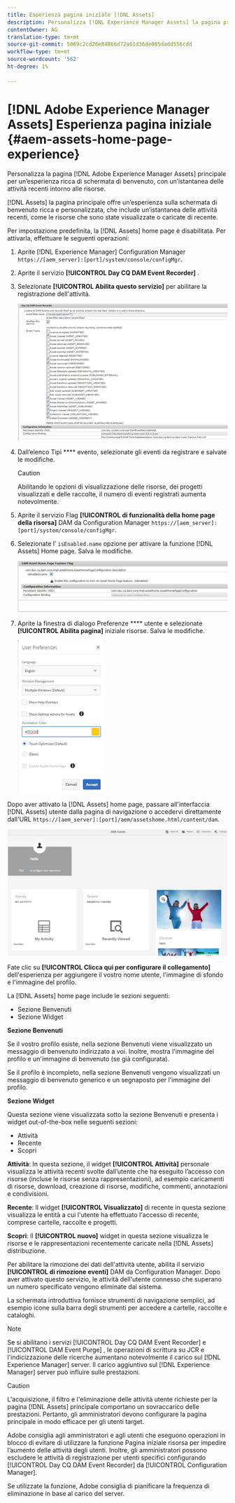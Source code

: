 ```yaml
---
title: Esperienza pagina iniziale [!DNL Assets]
description: Personalizza [!DNL Experience Manager Assets] la pagina principale per un’esperienza ricca di schermate di benvenuto, con un’istantanea delle attività recenti intorno alle risorse.
contentOwner: AG
translation-type: tm+mt
source-git-commit: 5069c2cd26e84866d72a61d36de085dadd556cdd
workflow-type: tm+mt
source-wordcount: '562'
ht-degree: 1%

---
```



# [!DNL Adobe Experience Manager Assets] Esperienza pagina iniziale {#aem-assets-home-page-experience}

Personalizza la pagina [!DNL Adobe Experience Manager Assets] principale per un’esperienza ricca di schermata di benvenuto, con un’istantanea delle attività recenti intorno alle risorse.

[!DNL Assets] la pagina principale offre un’esperienza sulla schermata di benvenuto ricca e personalizzata, che include un’istantanea delle attività recenti, come le risorse che sono state visualizzate o caricate di recente.

Per impostazione predefinita, la [!DNL Assets] home page è disabilitata. Per attivarla, effettuare le seguenti operazioni:

1. Aprite [!DNL Experience Manager] Configuration Manager `https://[aem_server]:[port]/system/console/configMgr`.
1. Aprite il servizio **[!UICONTROL Day CQ DAM Event Recorder]** .
1. Selezionate **[!UICONTROL Abilita questo servizio]** per abilitare la registrazione dell&#39;attività.

   ![chlimage_1-250](assets/chlimage_1-250.png)

1. Dall’elenco Tipi **** evento, selezionate gli eventi da registrare e salvate le modifiche.

   >[!CAUTION]
   >
   >Abilitando le opzioni di visualizzazione delle risorse, dei progetti visualizzati e delle raccolte, il numero di eventi registrati aumenta notevolmente.

1. Aprite il servizio Flag **[!UICONTROL di funzionalità della home page della risorsa]** DAM da Configuration Manager `https://[aem_server]:[port]/system/console/configMgr`.
1. Selezionate l’ `isEnabled.name` opzione per attivare la funzione [!DNL Assets] Home page. Salva le modifiche.

   ![chlimage_1-251](assets/chlimage_1-251.png)

1. Aprite la finestra di dialogo Preferenze **** utente e selezionate **[!UICONTROL Abilita pagina]** iniziale risorse. Salva le modifiche.

   ![Abilita pagina principale risorse nella finestra di dialogo Preferenze utente](assets/Annotation-color.png)

Dopo aver attivato la [!DNL Assets] home page, passare all&#39;interfaccia [!DNL Assets] utente dalla pagina di navigazione o accedervi direttamente dall&#39;URL `https://[aem_server]:[port]/aem/assetshome.html/content/dam`.

![configura collegamento esperienza nell’interfaccia utente di Risorse](assets/config-experience-link.png)

Fate clic su **[!UICONTROL Clicca qui per configurare il collegamento]** dell&#39;esperienza per aggiungere il vostro nome utente, l&#39;immagine di sfondo e l&#39;immagine del profilo.

La [!DNL Assets] home page include le sezioni seguenti:

* Sezione Benvenuti
* Sezione Widget

**Sezione Benvenuti**

Se il vostro profilo esiste, nella sezione Benvenuti viene visualizzato un messaggio di benvenuto indirizzato a voi. Inoltre, mostra l&#39;immagine del profilo e un&#39;immagine di benvenuto (se già configurata).

Se il profilo è incompleto, nella sezione Benvenuti vengono visualizzati un messaggio di benvenuto generico e un segnaposto per l&#39;immagine del profilo.

**Sezione Widget**

Questa sezione viene visualizzata sotto la sezione Benvenuti e presenta i widget out-of-the-box nelle seguenti sezioni:

* Attività
* Recente
* Scopri

**Attività**: In questa sezione, il widget **[!UICONTROL Attività]** personale visualizza le attività recenti svolte dall’utente che ha eseguito l’accesso con risorse (incluse le risorse senza rappresentazioni), ad esempio caricamenti di risorse, download, creazione di risorse, modifiche, commenti, annotazioni e condivisioni.

**Recente**: Il widget **[!UICONTROL Visualizzato]** di recente in questa sezione visualizza le entità a cui l&#39;utente ha effettuato l&#39;accesso di recente, comprese cartelle, raccolte e progetti.

**Scopri**: Il **[!UICONTROL nuovo]** widget in questa sezione visualizza le risorse e le rappresentazioni recentemente caricate nella [!DNL Assets] distribuzione.

Per abilitare la rimozione dei dati dell&#39;attività utente, abilita il servizio **[!UICONTROL di rimozione eventi]** DAM da Configuration Manager. Dopo aver attivato questo servizio, le attività dell&#39;utente connesso che superano un numero specificato vengono eliminate dal sistema.

La schermata introduttiva fornisce strumenti di navigazione semplici, ad esempio icone sulla barra degli strumenti per accedere a cartelle, raccolte e cataloghi.

>[!NOTE]
>
>Se si abilitano i servizi [!UICONTROL Day CQ DAM Event Recorder] e [!UICONTROL DAM Event Purge] , le operazioni di scrittura su JCR e l&#39;indicizzazione delle ricerche aumentano notevolmente il carico sul [!DNL Experience Manager] server. Il carico aggiuntivo sul [!DNL Experience Manager] server può influire sulle prestazioni.

>[!CAUTION]
>
>L&#39;acquisizione, il filtro e l&#39;eliminazione delle attività utente richieste per la pagina [!DNL Assets] principale comportano un sovraccarico delle prestazioni. Pertanto, gli amministratori devono configurare la pagina principale in modo efficace per gli utenti target.
>
> Adobe consiglia agli amministratori e agli utenti che eseguono operazioni in blocco di evitare di utilizzare la funzione Pagina iniziale risorsa per impedire l’aumento delle attività degli utenti. Inoltre, gli amministratori possono escludere le attività di registrazione per utenti specifici configurando [!UICONTROL Day CQ DAM Event Recorder] da [!UICONTROL Configuration Manager].
>
>Se utilizzate la funzione,  Adobe consiglia di pianificare la frequenza di eliminazione in base al carico del server.
